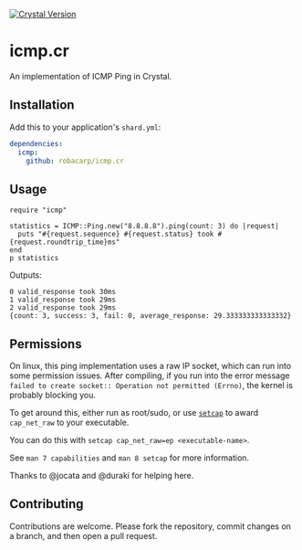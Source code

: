[![Crystal Version](https://img.shields.io/badge/crystal-0.28-blue.svg?longCache=true&style=for-the-badge)](https://crystal-lang.org/)

# icmp.cr

An implementation of ICMP Ping in Crystal.

## Installation

Add this to your application's `shard.yml`:

```yaml
dependencies:
  icmp:
    github: robacarp/icmp.cr
```

## Usage

```crystal
require "icmp"

statistics = ICMP::Ping.new("8.8.8.8").ping(count: 3) do |request|
  puts "#{request.sequence} #{request.status} took #{request.roundtrip_time}ms"
end
p statistics
```

Outputs:
```
0 valid_response took 30ms
1 valid_response took 29ms
2 valid_response took 29ms
{count: 3, success: 3, fail: 0, average_response: 29.333333333333332}
```

## Permissions

On linux, this ping implementation uses a raw IP socket, which can run into some permission issues. After compiling, if you run into the error message `failed to create socket:: Operation not permitted (Errno)`, the kernel is probably blocking you.

To get around this, either run as root/sudo, or use [`setcap`](https://linux.die.net/man/8/setcap) to award `cap_net_raw` to your executable.

You can do this with `setcap cap_net_raw=ep <executable-name>`.

See `man 7 capabilities` and `man 8 setcap` for more information.

Thanks to @jocata and @duraki for helping here.

## Contributing

Contributions are welcome. Please fork the repository, commit changes on a branch, and then open a pull request.

